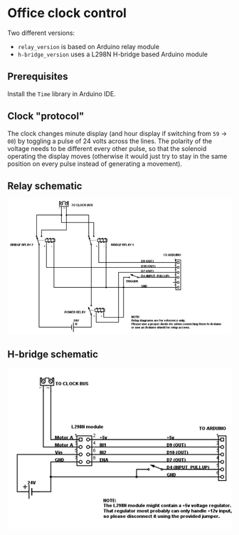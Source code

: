 # Office clock control

Two different versions:

- `relay_version` is based on Arduino relay module
- `h-bridge_version` uses a L298N H-bridge based Arduino module

## Prerequisites

Install the `Time` library in Arduino IDE.

## Clock "protocol"

The clock changes minute display (and hour display if switching from `59` -> `00`)
by toggling a pulse of 24 volts across the lines. The polarity of the voltage
needs to be different every other pulse, so that the solenoid operating the
display moves (otherwise it would just try to stay in the same position on every
pulse instead of generating a movement).

## Relay schematic

![](schematic_relay.png?raw=true)

## H-bridge schematic

![](schematic_h-bridge.png?raw=true)
